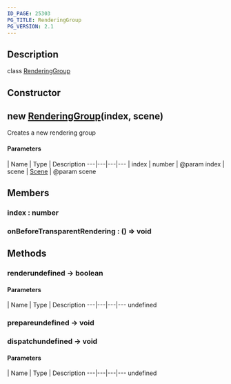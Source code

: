 ```yaml
---
ID_PAGE: 25303
PG_TITLE: RenderingGroup
PG_VERSION: 2.1
---
```

## Description

class [RenderingGroup](/classes/2.4/RenderingGroup)



## Constructor

## new [RenderingGroup](/classes/2.4/RenderingGroup)(index, scene)

Creates a new rendering group

#### Parameters
 | Name | Type | Description
---|---|---|---
 | index | number |    @param index
 | scene | [Scene](/classes/2.4/Scene) |    @param scene
## Members

### index : number



### onBeforeTransparentRendering : () =&gt; void



## Methods

### renderundefined &rarr; boolean



#### Parameters
 | Name | Type | Description
---|---|---|---
undefined
### prepareundefined &rarr; void


### dispatchundefined &rarr; void



#### Parameters
 | Name | Type | Description
---|---|---|---
undefined

